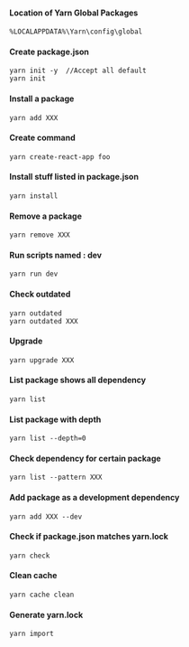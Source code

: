 #### Location of Yarn Global Packages

```
%LOCALAPPDATA%\Yarn\config\global
```

#### Create package.json

```
yarn init -y  //Accept all default
yarn init
```

#### Install a package

```
yarn add XXX
```

#### Create command

```
yarn create-react-app foo
```

#### Install stuff listed in package.json

```
yarn install
```

#### Remove a package

```
yarn remove XXX
```

#### Run scripts named : dev

```
yarn run dev
```

#### Check outdated

```
yarn outdated
yarn outdated XXX
```

#### Upgrade

```
yarn upgrade XXX
```

#### List package shows all dependency

```
yarn list
```

#### List package with depth

```
yarn list --depth=0
```

#### Check dependency for certain package

```
yarn list --pattern XXX
```

#### Add package as a development dependency

```
yarn add XXX --dev
```

#### Check if package.json matches yarn.lock

```
yarn check
```

#### Clean cache

```
yarn cache clean
```

#### Generate yarn.lock

```
yarn import
```
